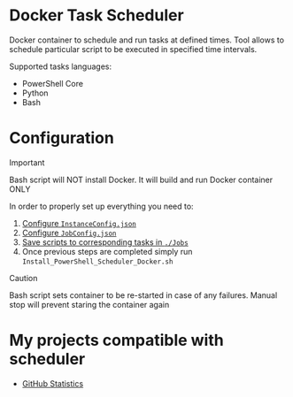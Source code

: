 # Docker Task Scheduler
Docker container to schedule and run tasks at defined times.
Tool allows to schedule particular script to be executed in specified time intervals.

Supported tasks languages:
- PowerShell Core
- Python
- Bash

# Configuration

> [!IMPORTANT]
> Bash script will NOT install Docker. It will build and run Docker container ONLY

In order to properly set up everything you need to:

1. [Configure `InstanceConfig.json`](/TaskScheduler/)
2. [Configure `JobConfig.json`](/TaskScheduler/)
3. [Save scripts to corresponding tasks in `./Jobs`](/Jobs/)
4. Once previous steps are completed simply run `Install_PowerShell_Scheduler_Docker.sh`

> [!CAUTION]
> Bash script sets container to be re-started in case of any failures.
> Manual stop will prevent staring the container again

# My projects compatible with scheduler
- [GitHub Statistics](https://github.com/StanislawHornaGitHub/GitHub_Statistics)